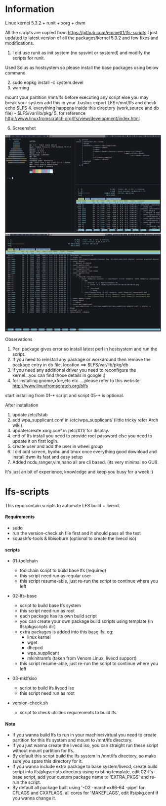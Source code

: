 # Information

Linux kernel 5.3.2 + runit + xorg + dwm

All the scripts are copied from  https://github.com/emmett1/lfs-scripts
I just updated to latest version of all the packages/kernel 5.3.2 and few fixes and modifications.

1. I did use runit as init system (no sysvint or systemd) and modify the scripts for runit.

Used Solus as hostsystem so please install the base packages using below command

2. sudo eopkg install -c system.devel
3. warning
  
  mount your partition /mnt/lfs before executing any script else you may break your system
  add this in your .bashrc 
    export LFS=/mnt/lfs
    and check echo $LFS
4. everything happens inside this directory (work,source and db file) - $LFS/var/lib/pkg/ 
5. for reference http://www.linuxfromscratch.org/lfs/view/development/index.html    

6. Screenshot

![](2019-10-03-21-47-52.png)
![](2019-10-03-21-49-16.png)

Observations

1. Perl package gives error so install latest perl in hostsystem and run the script.
2. If you need to reinstall any package or workaround then remove the package entry in db file.
    location ==> $LFS/var/lib/pkg/db 
3. if you need any additional driver you need to reconfigure the kernel...you can find those details in
   google :)
4. for installing gnome,xfce,etc etc.....please refer to this website http://www.linuxfromscratch.org/blfs

start installing from 01-* script and script 05-* is optional.

After installation 
1. update /etc/fstab
2. add wpa_supplicant.conf in /etc/wpa_supplicant/ (little tricky refer Arch wiki)
3. update/create xorg.conf in /etc/X11/ for display.
4. end of lfs install you need to provide root password else you need to update it on first login.
5. create user and add the user in wheel group 
6. I did add screen, byobu and tmux once everything good download and install dwm its fast and easy setup
7. Added ncdu,ranger,vim,nano all are cli based. (its very minimal no GUI).

It's just an bit of experience, knowledge and keep you busy for a week :)

# lfs-scripts

This repo contain scripts to automate LFS build + livecd.

#### Requirements

* sudo
* run the version-check.sh file first and it should pass all the test
* squashfs-tools & libisoburn (optional to create the livecd iso)

#### scripts

* 01-toolchain
  - toolchain script to build base lfs (required)
  - this script need run as regular user
  - this script resume-able, just re-run the script to continue where you left
  
* 02-lfs-base
  - script to build base lfs system
  - this script need run as root
  - each package has its own build script
  - you can create your own package build scripts using template (in lfs/pkgscripts dir)
  - extra packages is added into this base lfs, eg:
    - linux kernel
    - wget
    - dhcpcd
    - wpa_supplicant
    - mkinitramfs (taken from Venom Linux, livecd support)
  - this script resume-able, just re-run the script to continue where you left
    
* 03-mklfsiso
  - script to build lfs livecd iso
  - this script need run as root
  
* version-check.sh
  - script to check utilities requirements to build lfs

#### Note

* If you wanna build lfs to run in your machine/virtual you need to create partition for this lfs system and mount to /mnt/lfs directory.
* If you just wanna create the livecd iso, you can straight run these script without mount partition for lfs.
* By default this script build the lfs system in /mnt/lfs directory, so make sure you spare this directory for it.
* If you wanna include extra package to base system/livecd, create build script into lfs/pkgscripts directory using existing template, edit 02-lfs-base script, add your custom package name to 'EXTRA_PKGS' and re-run the script.
* By default all package built using '-O2 -march=x86-64 -pipe' for CFLAGS and CXXFLAGS, all cores for 'MAKEFLAGS', edit lfs/pkg.conf if you wanna change it.
